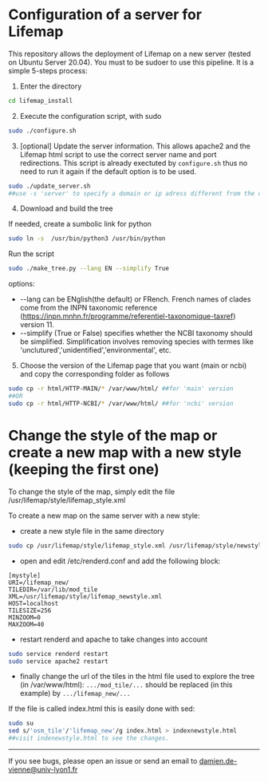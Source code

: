 # Configuration of a server for Lifemap

This repository allows the deployment of Lifemap on a new server (tested on Ubuntu Server 20.04). 
You must to be sudoer to use this pipeline. 
It is a simple 5-steps process: 

1. Enter the directory

```bash
cd lifemap_install
```
2. Execute the configuration script, with sudo

```bash
sudo ./configure.sh
```
3. [optional] Update the server information. This allows apache2 and the Lifemap html script to use the correct server name and port redirections. This script is already exectuted by `configure.sh` thus no need to run it again if the default option is to be used.

```bash
sudo ./update_server.sh
##use -s 'server' to specify a domain or ip adress different from the default one (retrieved with command 'curl ificonfig.me')
```
4. Download and build the tree

If needed, create a sumbolic link for python

```bash
sudo ln -s  /usr/bin/python3 /usr/bin/python

```

Run the script


```bash
sudo ./make_tree.py --lang EN --simplify True

```
options:
- --lang can be ENglish(the default)  or FRench. French names of clades come from the INPN taxonomic reference (https://inpn.mnhn.fr/programme/referentiel-taxonomique-taxref) version 11.
- --simplify (True or False) specifies whether the NCBI taxonomy should be simplified. Simplification involves removing species with termes like 'unclutured','unidentified','environmental', etc.

5. Choose the version of the Lifemap page that you want (main or ncbi) and copy the corresponding folder as follows
```bash
sudo cp -r html/HTTP-MAIN/* /var/www/html/ ##for 'main' version
##OR
sudo cp -r html/HTTP-NCBI/* /var/www/html/ ##for 'ncbi' version
```


# Change the style of the map or create a new map with a new style (keeping the first one) 
To change the style of the map, simply edit the file /usr/lifemap/style/lifemap_style.xml

To create a new map on the same server with a new style:
- create a new style file in the same directory 
```bash
sudo cp /usr/lifemap/style/lifemap_style.xml /usr/lifemap/style/newstyle.xml
```
- open and edit /etc/renderd.conf and add the following block: 
```
[mystyle]
URI=/lifemap_new/
TILEDIR=/var/lib/mod_tile
XML=/usr/lifemap/style/lifemap_newstyle.xml
HOST=localhost
TILESIZE=256
MINZOOM=0
MAXZOOM=40
```
- restart renderd and apache to take changes into account
```bash
sudo service renderd restart
sudo service apache2 restart
```

- finally change the url of the tiles in the html file used to explore the tree (in /var/www/html):
`.../mod_tile/...` should be replaced (in this example) by `.../lifemap_new/...`

If the file is called index.html this is easily done with sed: 
```bash
sudo su
sed s/'osm_tile'/'lifemap_new'/g index.html > indexnewstyle.html
##visit indenewstyle.html to see the changes.
```







---

If you see bugs, please open an issue or send an email to damien.de-vienne@univ-lyon1.fr

